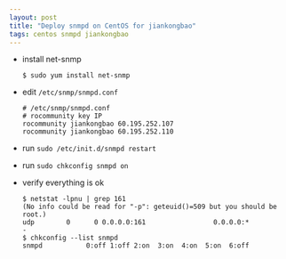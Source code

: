 ```yaml
---
layout: post
title: "Deploy snmpd on CentOS for jiankongbao"
tags: centos snmpd jiankongbao
---
```


* install net-snmp

      $ sudo yum install net-snmp

* edit `/etc/snmp/snmpd.conf`

      # /etc/snmp/snmpd.conf
      # rocommunity key IP
      rocommunity jiankongbao 60.195.252.107
      rocommunity jiankongbao 60.195.252.110

* run `sudo /etc/init.d/snmpd restart`
* run `sudo chkconfig snmpd on`
* verify everything is ok

      $ netstat -lpnu | grep 161
      (No info could be read for "-p": geteuid()=509 but you should be root.)
      udp        0      0 0.0.0.0:161                 0.0.0.0:*                               -
      $ chkconfig --list snmpd
      snmpd           0:off 1:off 2:on  3:on  4:on  5:on  6:off


